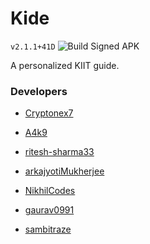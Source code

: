 # Kide
`v2.1.1+41D`
![Build Signed APK](https://github.com/Cryptonex7/Kide/workflows/Build%20Signed%20APK/badge.svg?branch=dev)

A personalized KIIT guide.

<!-- ## Nomenclature

- ### Event

  - The Entire Event/Fest e.g. KIITFEST

  - #### Schema

        - String id, String name, List<"EventCategory"> eventCategories, String startDate, String endDate

- ### EventCategory

  - Category in the Event e.g. Luminare, ElectroNerd, Builder.io, etc.

  - #### Schema

    - String id, String name, List<"SubEvent"> subEvents

- ### SubEvent

  - Event inside of an Event Category

  - #### Schema
  
        - String id, String name, String date, String time, Number timestamp, String description, String location, bool isBookmarked, String link_details, String link_register
        -->

### Developers

- [Cryptonex7](https://github.com/Cryptonex7)

- [A4k9](https://github.com/A4k9)

- [ritesh-sharma33](https://github.com/ritesh-sharma33)

- [arkajyotiMukherjee](https://github.com/arkajyotiMukherjee)

- [NikhilCodes](https://github.com/NikhilCodes)

- [gaurav0991](https://github.com/gaurav0991)

- [sambitraze](https://github.com/sambitraze)
